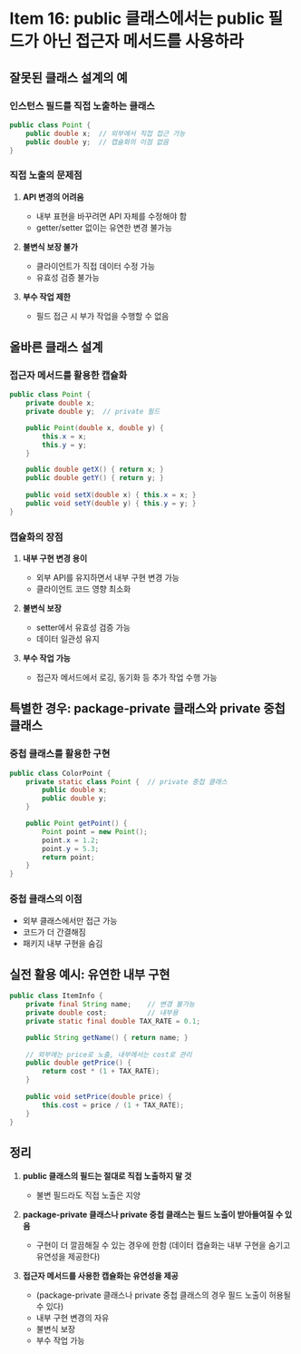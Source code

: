 # Item 16: public 클래스에서는 public 필드가 아닌 접근자 메서드를 사용하라

## 잘못된 클래스 설계의 예

### 인스턴스 필드를 직접 노출하는 클래스
```java
public class Point {
    public double x;  // 외부에서 직접 접근 가능
    public double y;  // 캡슐화의 이점 없음
}
```

### 직접 노출의 문제점
1. **API 변경의 어려움**
   - 내부 표현을 바꾸려면 API 자체를 수정해야 함
   - getter/setter 없이는 유연한 변경 불가능

2. **불변식 보장 불가**
   - 클라이언트가 직접 데이터 수정 가능
   - 유효성 검증 불가능

3. **부수 작업 제한**
   - 필드 접근 시 부가 작업을 수행할 수 없음

## 올바른 클래스 설계

### 접근자 메서드를 활용한 캡슐화
```java
public class Point {
    private double x;
    private double y;  // private 필드

    public Point(double x, double y) {
        this.x = x;
        this.y = y;
    }

    public double getX() { return x; }
    public double getY() { return y; }
    
    public void setX(double x) { this.x = x; }
    public void setY(double y) { this.y = y; }
}
```

### 캡슐화의 장점
1. **내부 구현 변경 용이**
   - 외부 API를 유지하면서 내부 구현 변경 가능
   - 클라이언트 코드 영향 최소화

2. **불변식 보장**
   - setter에서 유효성 검증 가능
   - 데이터 일관성 유지

3. **부수 작업 가능**
   - 접근자 메서드에서 로깅, 동기화 등 추가 작업 수행 가능

## 특별한 경우: package-private 클래스와 private 중첩 클래스

### 중첩 클래스를 활용한 구현
```java
public class ColorPoint {
    private static class Point {  // private 중첩 클래스
        public double x;
        public double y;
    }

    public Point getPoint() {
        Point point = new Point();
        point.x = 1.2;
        point.y = 5.3;
        return point;
    }
}
```

### 중첩 클래스의 이점
- 외부 클래스에서만 접근 가능
- 코드가 더 간결해짐
- 패키지 내부 구현을 숨김

## 실전 활용 예시: 유연한 내부 구현

```java
public class ItemInfo {
    private final String name;    // 변경 불가능
    private double cost;          // 내부용
    private static final double TAX_RATE = 0.1;

    public String getName() { return name; }
    
    // 외부에는 price로 노출, 내부에서는 cost로 관리
    public double getPrice() { 
        return cost * (1 + TAX_RATE); 
    }
    
    public void setPrice(double price) {
        this.cost = price / (1 + TAX_RATE);
    }
}
```

## 정리

1. **public 클래스의 필드는 절대로 직접 노출하지 말 것**
   - 불변 필드라도 직접 노출은 지양

2. **package-private 클래스나 private 중첩 클래스는 필드 노출이 받아들여질 수 있음**
   - 구현이 더 깔끔해질 수 있는 경우에 한함 (데이터 캡슐화는 내부 구현을 숨기고 유연성을 제공한다)

3. **접근자 메서드를 사용한 캡슐화는 유연성을 제공**
   - (package-private 클래스나 private 중첩 클래스의 경우 필드 노출이 허용될 수 있다)
   - 내부 구현 변경의 자유
   - 불변식 보장
   - 부수 작업 가능

